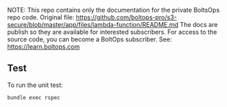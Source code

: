 <!-- note marker start -->
NOTE: This repo contains only the documentation for the private BoltsOps repo code.
Original file: https://github.com/boltops-pro/s3-secure/blob/master/app/files/lambda-function/README.md
The docs are publish so they are available for interested subscribers.
For access to the source code, you can become a BoltOps subscriber.
See: https://learn.boltops.com

<!-- note marker end -->

## Test

To run the unit test:

    bundle exec rspec
